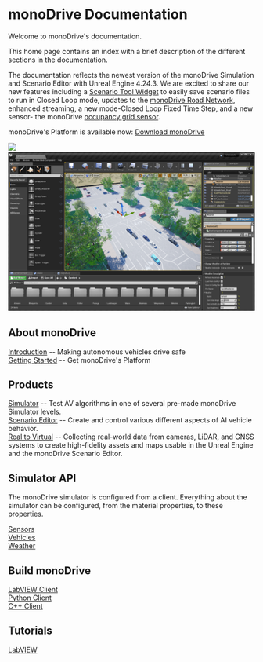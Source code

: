 # monoDrive Documentation

Welcome to monoDrive's documentation.

This home page contains an index with a brief description of the different sections in the documentation. 

The documentation reflects the newest version of the monoDrive Simulation and Scenario Editor with Unreal Engine 4.24.3. We are excited to share our new features including a [Scenario Tool Widget](scenario_editor/scenarios.md) to easily save scenario files to run in Closed Loop mode, updates to the [monoDrive Road Network](scenario_editor/roads.md), enhanced streaming, a new mode-Closed Loop Fixed Time Step, and a new sensor- the monoDrive [occupancy grid sensor]().

monoDrive's Platform is available now: [Download monoDrive](https://www.monodrive.io/register)

<div class="img_container">
    <img class='md_img' src="./imgs/monodrive_simulator.png"/>
    <div class="space"></div>
    <img class='md_img' src="./imgs/monodrive_scenario_editor.png"/>
</div>

## About monoDrive

[Introduction](intro_information.md) -- Making autonomous vehicles drive safe<br />
[Getting Started](Getting_Started.md) -- Get monoDrive's Platform

## Products

[Simulator](Simulator.md) -- Test AV algorithms in one of several pre-made monoDrive Simulator levels. <br />
[Scenario Editor](scenario_editor/scenarios.md) -- Create and control various different aspects of AI vehicle behavior.<br />
[Real to Virtual](r2v/about.md) -- Collecting real-world data from cameras, LiDAR, and GNSS systems to create high-fidelity assets and maps usable in the Unreal Engine and the monoDrive Scenario Editor.

## Simulator API
The monoDrive simulator is configured from a client. Everything about the simulator can be configured, from the material properties, to these properties.

[Sensors](monoDrive_home/Common.md) <br />
[Vehicles](monoDrive_home/Vehicle-Configuration.md) <br />
[Weather](monoDrive_home/Weather.md)

## Build monoDrive

[LabVIEW Client](LV_client/quick_start/LabVIEW_client_quick_start.md) <br />
[Python Client](python_client/quick_start.md) <br />
[C++ Client](cpp_client/cpp_quick_start.md)

## Tutorials

[LabVIEW](LV_client/tutorials/Setup.md) <br />
